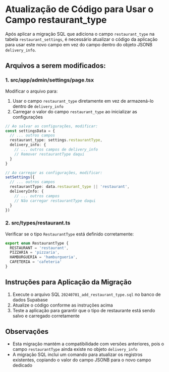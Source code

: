 # Atualização de Código para Usar o Campo restaurant_type

Após aplicar a migração SQL que adiciona o campo `restaurant_type` na tabela `restaurant_settings`, é necessário atualizar o código da aplicação para usar este novo campo em vez do campo dentro do objeto JSONB `delivery_info`.

## Arquivos a serem modificados:

### 1. src/app/admin/settings/page.tsx

Modificar o arquivo para:

1. Usar o campo `restaurant_type` diretamente em vez de armazená-lo dentro de `delivery_info`
2. Carregar o valor do campo `restaurant_type` ao inicializar as configurações

```typescript
// Ao salvar as configurações, modificar:
const settingsData = {
  // ... outros campos
  restaurant_type: settings.restaurantType,
  delivery_info: {
    // ... outros campos de delivery_info
    // Remover restaurantType daqui
  }
}

// Ao carregar as configurações, modificar:
setSettings({
  // ... outros campos
  restaurantType: data.restaurant_type || 'restaurant',
  deliveryInfo: {
    // ... outros campos
    // Não carregar restaurantType daqui
  }
})
```

### 2. src/types/restaurant.ts

Verificar se o tipo `RestaurantType` está definido corretamente:

```typescript
export enum RestaurantType {
  RESTAURANT = 'restaurant',
  PIZZARIA = 'pizzaria',
  HAMBURGUERIA = 'hamburgueria',
  CAFETERIA = 'cafeteria'
}
```

## Instruções para Aplicação da Migração

1. Execute o arquivo SQL `20240701_add_restaurant_type.sql` no banco de dados Supabase
2. Atualize o código conforme as instruções acima
3. Teste a aplicação para garantir que o tipo de restaurante está sendo salvo e carregado corretamente

## Observações

- Esta migração mantém a compatibilidade com versões anteriores, pois o campo `restaurantType` ainda existe no objeto `delivery_info`
- A migração SQL inclui um comando para atualizar os registros existentes, copiando o valor do campo JSONB para o novo campo dedicado 